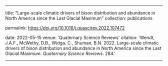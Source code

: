 ---

title: "Large-scale climatic drivers of bison distribution and abundance in North America since the Last Glacial Maximum"
collection: publications

permalink: https://doi.org/10.1016/j.quascirev.2022.107472

date: 2022-05-15
venue: 'Quaternary Science Reviews'
citation: 'Wendt, J.A.F., McWethy, D.B., Widga, C., Shuman, B.N.  2022. Large-scale climatic drivers of bison distribution and abundance in North America since the Last Glacial Maximum. <i>Quaternary Science Reviews</i>. 284.'

---